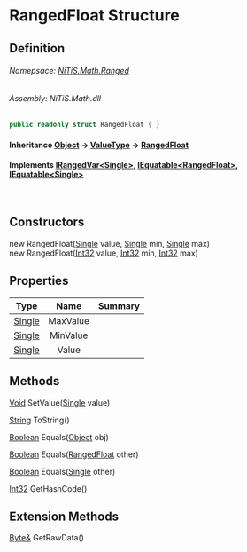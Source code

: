 # RangedFloat Structure
## Definition

###### Namepsace: [NiTiS.Math.Ranged](https://nitis-dev.github.io/NiTiSLibsWiki/Namespaces/NiTiS.Math.Ranged)
###### Assembly: NiTiS.Math.dll

#### 
```c#
public readonly struct RangedFloat { }
```
#### Inheritance [Object](https://docs.microsoft.com/dotnet/api/system.object) &#8594; [ValueType](https://docs.microsoft.com/dotnet/api/system.valuetype) &#8594; [RangedFloat](https://nitis-dev.github.io/NiTiSLibsWiki/NiTiS/Math/Ranged/RangedFloat)  
#### Implements [IRangedVar&#60;Single&#62;](https://nitis-dev.github.io/NiTiSLibsWiki/NiTiS/Math/Ranged/IRangedVar-1), [IEquatable&#60;RangedFloat&#62;](https://docs.microsoft.com/dotnet/api/system.iequatable-1), [IEquatable&#60;Single&#62;](https://docs.microsoft.com/dotnet/api/system.iequatable-1)

<br>

## Constructors
new RangedFloat([Single](https://docs.microsoft.com/dotnet/api/system.single) value, [Single](https://docs.microsoft.com/dotnet/api/system.single) min, [Single](https://docs.microsoft.com/dotnet/api/system.single) max)  
new RangedFloat([Int32](https://docs.microsoft.com/dotnet/api/system.int32) value, [Int32](https://docs.microsoft.com/dotnet/api/system.int32) min, [Int32](https://docs.microsoft.com/dotnet/api/system.int32) max)  
  
## Properties
|Type|Name|Summary|
|:-:|:--:|:-|
|[Single](https://docs.microsoft.com/dotnet/api/system.single)|MaxValue||
|[Single](https://docs.microsoft.com/dotnet/api/system.single)|MinValue||
|[Single](https://docs.microsoft.com/dotnet/api/system.single)|Value||
  
  
## Methods
[Void](https://docs.microsoft.com/dotnet/api/system.void) SetValue([Single](https://docs.microsoft.com/dotnet/api/system.single) value)
    
  
[String](https://docs.microsoft.com/dotnet/api/system.string) ToString()
    
  
[Boolean](https://docs.microsoft.com/dotnet/api/system.boolean) Equals([Object](https://docs.microsoft.com/dotnet/api/system.object) obj)
    
  
[Boolean](https://docs.microsoft.com/dotnet/api/system.boolean) Equals([RangedFloat](https://nitis-dev.github.io/NiTiSLibsWiki/NiTiS/Math/Ranged/RangedFloat) other)
    
  
[Boolean](https://docs.microsoft.com/dotnet/api/system.boolean) Equals([Single](https://docs.microsoft.com/dotnet/api/system.single) other)
    
  
[Int32](https://docs.microsoft.com/dotnet/api/system.int32) GetHashCode()
    
  
  
## Extension Methods
[Byte&](https://docs.microsoft.com/dotnet/api/system.byte&) GetRawData()  

  
